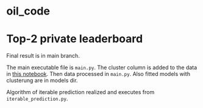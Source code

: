 # oil_code
# Top-2 private leaderboard

Final result is in main branch.

The main executable file is `main.py`. 
The cluster column is added to the data in [this notebook](https://colab.research.google.com/drive/1e59YI8xu3VPu_b7Si9Q155W5JpBUiOK7?usp=sharing).
Then data processed in `main.py`.
Also fitted models with clusterung are in models dir.

Algorithm of iterable prediction realized and executes from `iterable_prediction.py`.
